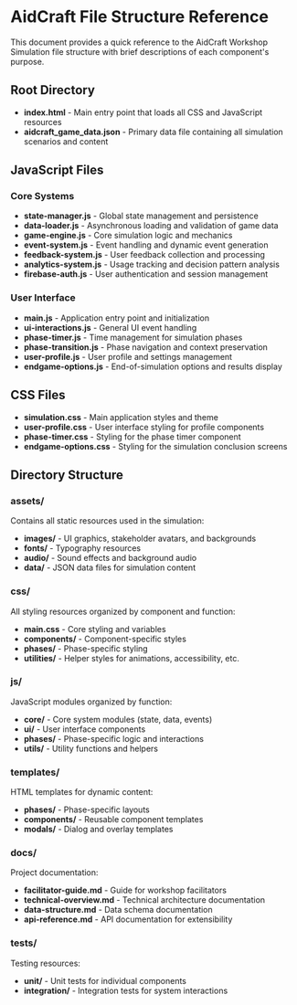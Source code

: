 # AidCraft File Structure Reference

This document provides a quick reference to the AidCraft Workshop Simulation file structure with brief descriptions of each component's purpose.

## Root Directory

- **index.html** - Main entry point that loads all CSS and JavaScript resources
- **aidcraft_game_data.json** - Primary data file containing all simulation scenarios and content

## JavaScript Files

### Core Systems
- **state-manager.js** - Global state management and persistence
- **data-loader.js** - Asynchronous loading and validation of game data
- **game-engine.js** - Core simulation logic and mechanics
- **event-system.js** - Event handling and dynamic event generation
- **feedback-system.js** - User feedback collection and processing
- **analytics-system.js** - Usage tracking and decision pattern analysis
- **firebase-auth.js** - User authentication and session management

### User Interface
- **main.js** - Application entry point and initialization
- **ui-interactions.js** - General UI event handling
- **phase-timer.js** - Time management for simulation phases
- **phase-transition.js** - Phase navigation and context preservation
- **user-profile.js** - User profile and settings management
- **endgame-options.js** - End-of-simulation options and results display

## CSS Files

- **simulation.css** - Main application styles and theme
- **user-profile.css** - User interface styling for profile components
- **phase-timer.css** - Styling for the phase timer component
- **endgame-options.css** - Styling for the simulation conclusion screens

## Directory Structure

### assets/
Contains all static resources used in the simulation:
- **images/** - UI graphics, stakeholder avatars, and backgrounds
- **fonts/** - Typography resources
- **audio/** - Sound effects and background audio
- **data/** - JSON data files for simulation content

### css/
All styling resources organized by component and function:
- **main.css** - Core styling and variables
- **components/** - Component-specific styles
- **phases/** - Phase-specific styling
- **utilities/** - Helper styles for animations, accessibility, etc.

### js/
JavaScript modules organized by function:
- **core/** - Core system modules (state, data, events)
- **ui/** - User interface components
- **phases/** - Phase-specific logic and interactions
- **utils/** - Utility functions and helpers

### templates/
HTML templates for dynamic content:
- **phases/** - Phase-specific layouts
- **components/** - Reusable component templates
- **modals/** - Dialog and overlay templates

### docs/
Project documentation:
- **facilitator-guide.md** - Guide for workshop facilitators
- **technical-overview.md** - Technical architecture documentation
- **data-structure.md** - Data schema documentation
- **api-reference.md** - API documentation for extensibility

### tests/
Testing resources:
- **unit/** - Unit tests for individual components
- **integration/** - Integration tests for system interactions
